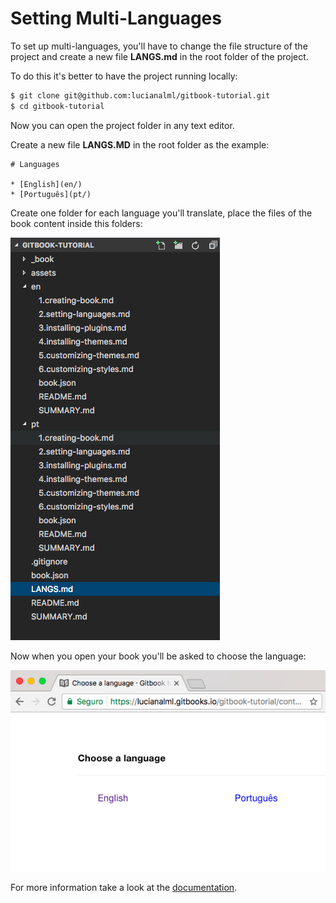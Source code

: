 # Setting Multi-Languages

To set up multi-languages, you'll have to change the file structure of the project and create a new file **LANGS.md** in the root folder of the project.

To do this it's better to have the project running locally:

```bash
$ git clone git@github.com:lucianalml/gitbook-tutorial.git
$ cd gitbook-tutorial
```

Now you can open the project folder in any text editor.

Create a new file **LANGS.MD** in the root folder as the example:

```
# Languages

* [English](en/)
* [Português](pt/)
```

Create one folder for each language you'll translate, place the files of the book content inside this folders:

![](/assets/languages-folders.png)

Now when you open your book you'll be asked to choose the language:

![](/assets/choose-language.png)

For more information take a look at the [documentation](https://toolchain.gitbook.com/languages.html).


